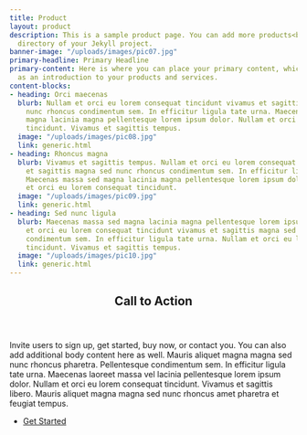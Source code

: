 ```yaml
---
title: Product
layout: product
description: This is a sample product page. You can add more products<br> in the _products
  directory of your Jekyll project.
banner-image: "/uploads/images/pic07.jpg"
primary-headline: Primary Headline
primary-content: Here is where you can place your primary content, which can serve
  as an introduction to your products and services.
content-blocks:
- heading: Orci maecenas
  blurb: Nullam et orci eu lorem consequat tincidunt vivamus et sagittis magna sed
    nunc rhoncus condimentum sem. In efficitur ligula tate urna. Maecenas massa sed
    magna lacinia magna pellentesque lorem ipsum dolor. Nullam et orci eu lorem consequat
    tincidunt. Vivamus et sagittis tempus.
  image: "/uploads/images/pic08.jpg"
  link: generic.html
- heading: Rhoncus magna
  blurb: Vivamus et sagittis tempus. Nullam et orci eu lorem consequat tincidunt vivamus
    et sagittis magna sed nunc rhoncus condimentum sem. In efficitur ligula tate urna.
    Maecenas massa sed magna lacinia magna pellentesque lorem ipsum dolor. Nullam
    et orci eu lorem consequat tincidunt.
  image: "/uploads/images/pic09.jpg"
  link: generic.html
- heading: Sed nunc ligula
  blurb: Maecenas massa sed magna lacinia magna pellentesque lorem ipsum dolor. Nullam
    et orci eu lorem consequat tincidunt vivamus et sagittis magna sed nunc rhoncus
    condimentum sem. In efficitur ligula tate urna. Nullam et orci eu lorem consequat
    tincidunt. Vivamus et sagittis tempus.
  image: "/uploads/images/pic10.jpg"
  link: generic.html
---
```


<!-- Three -->
<section id="three">
	<div class="inner">
		<header class="major">
			<h2>Call to Action</h2>
		</header>
		<p>Invite users to sign up, get started, buy now, or contact you. You can also add additional body content here as well. Mauris aliquet magna magna sed nunc rhoncus pharetra. Pellentesque condimentum sem. In efficitur ligula tate urna. Maecenas laoreet massa vel lacinia pellentesque lorem ipsum dolor. Nullam et orci eu lorem consequat tincidunt. Vivamus et sagittis libero. Mauris aliquet magna magna sed nunc rhoncus amet pharetra et feugiat tempus.</p>
		<ul class="actions">
			<li><a href="generic.html" class="button next">Get Started</a></li>
		</ul>
	</div>
</section>
